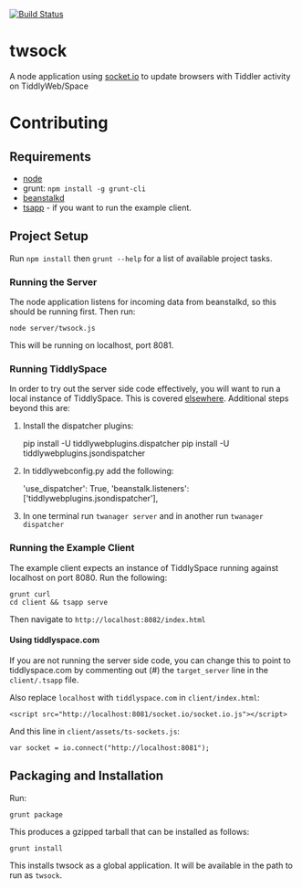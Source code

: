 [![Build Status](https://travis-ci.org/TiddlySpace/tiddlyspacesockets.png)](https://travis-ci.org/TiddlySpace/tiddlyspacesockets)

# twsock

A node application using [socket.io](http://socket.io/) to update browsers with Tiddler activity on TiddlyWeb/Space

# Contributing

## Requirements

* [node](http://nodejs.org/)
* grunt: `npm install -g grunt-cli`
* [beanstalkd](http://kr.github.io/beanstalkd/)
* [tsapp](https://github.com/cdent/tsapp) - if you want to run the example client.

## Project Setup

Run `npm install` then `grunt --help` for a list of available project tasks.

### Running the Server

The node application listens for incoming data from beanstalkd, so this should be running first.  Then run:

    node server/twsock.js

This will be running on localhost, port 8081.

### Running TiddlySpace

In order to try out the server side code effectively, you will want to run a local instance of TiddlySpace.
This is covered [elsewhere](http://tiddlyweb.tiddlyspace.com/Hosting%20Your%20Own%20TiddlySpace).  Additional steps
beyond this are:

1. Install the dispatcher plugins:

    pip install -U tiddlywebplugins.dispatcher
    pip install -U tiddlywebplugins.jsondispatcher

2. In tiddlywebconfig.py add the following:

   'use_dispatcher': True,
   'beanstalk.listeners': ['tiddlywebplugins.jsondispatcher'],

3. In one terminal run `twanager server` and in another run `twanager dispatcher`

### Running the Example Client

The example client expects an instance of TiddlySpace running against localhost on port 8080.  Run the following:

    grunt curl
    cd client && tsapp serve

Then navigate to `http://localhost:8082/index.html`

#### Using tiddlyspace.com

If you are not running the server side code, you can change this to point to tiddlyspace.com by commenting out (#) the
`target_server` line in the `client/.tsapp` file.

Also replace `localhost` with `tiddlyspace.com` in `client/index.html`:

    <script src="http://localhost:8081/socket.io/socket.io.js"></script>

And this line in `client/assets/ts-sockets.js`:

    var socket = io.connect("http://localhost:8081");

## Packaging and Installation

Run:

    grunt package

This produces a gzipped tarball that can be installed as follows:

    grunt install

This installs twsock as a global application.  It will be available in the path to run as `twsock`.
